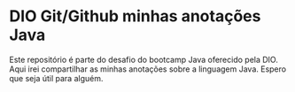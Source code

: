 # DIO Git/Github minhas anotações Java
Este repositório é parte do desafio do bootcamp Java oferecido pela DIO.
Aqui irei compartilhar as minhas anotações sobre a linguagem Java. 
Espero que seja útil para alguém.

